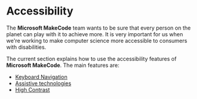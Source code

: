 # Accessibility

The **Microsoft MakeCode** team wants to be sure that every person on the planet can play with it to achieve more. It is very important for us when we're working to make computer science more accessible to consumers with disabilities.

The current section explains how to use the accessibility features of **Microsoft MakeCode**. The main features are:

* [Keyboard Navigation](/accessibility/keyboardnavigation)
* [Assistive technologies](/accessibility/screenreaders)
* [High Contrast](/accessibility/highcontrast)